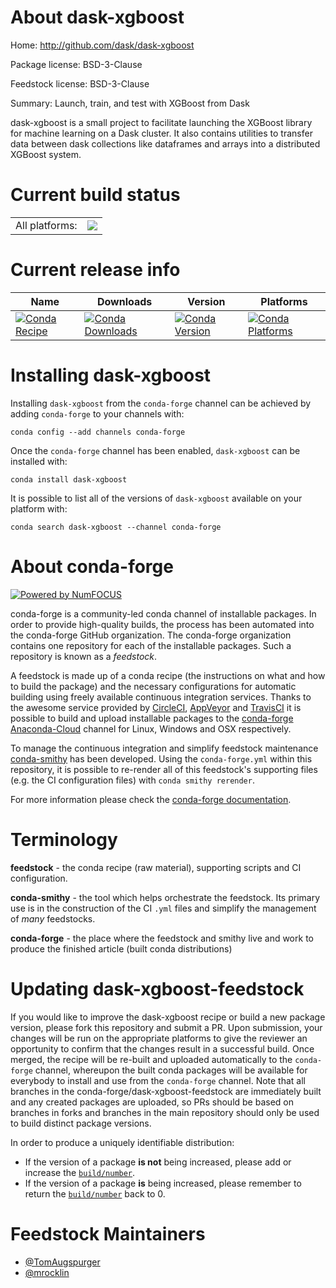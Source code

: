 About dask-xgboost
==================

Home: http://github.com/dask/dask-xgboost

Package license: BSD-3-Clause

Feedstock license: BSD-3-Clause

Summary: Launch, train, and test with XGBoost from Dask

dask-xgboost is a small project to facilitate launching the XGBoost
library for machine learning on a Dask cluster.  It also contains
utilities to transfer data between dask collections like dataframes and
arrays into a distributed XGBoost system.


Current build status
====================


<table><tr><td>All platforms:</td>
    <td>
      <a href="https://dev.azure.com/conda-forge/feedstock-builds/_build/latest?definitionId=5081&branchName=master">
        <img src="https://dev.azure.com/conda-forge/feedstock-builds/_apis/build/status/dask-xgboost-feedstock?branchName=master">
      </a>
    </td>
  </tr>
</table>

Current release info
====================

| Name | Downloads | Version | Platforms |
| --- | --- | --- | --- |
| [![Conda Recipe](https://img.shields.io/badge/recipe-dask--xgboost-green.svg)](https://anaconda.org/conda-forge/dask-xgboost) | [![Conda Downloads](https://img.shields.io/conda/dn/conda-forge/dask-xgboost.svg)](https://anaconda.org/conda-forge/dask-xgboost) | [![Conda Version](https://img.shields.io/conda/vn/conda-forge/dask-xgboost.svg)](https://anaconda.org/conda-forge/dask-xgboost) | [![Conda Platforms](https://img.shields.io/conda/pn/conda-forge/dask-xgboost.svg)](https://anaconda.org/conda-forge/dask-xgboost) |

Installing dask-xgboost
=======================

Installing `dask-xgboost` from the `conda-forge` channel can be achieved by adding `conda-forge` to your channels with:

```
conda config --add channels conda-forge
```

Once the `conda-forge` channel has been enabled, `dask-xgboost` can be installed with:

```
conda install dask-xgboost
```

It is possible to list all of the versions of `dask-xgboost` available on your platform with:

```
conda search dask-xgboost --channel conda-forge
```


About conda-forge
=================

[![Powered by NumFOCUS](https://img.shields.io/badge/powered%20by-NumFOCUS-orange.svg?style=flat&colorA=E1523D&colorB=007D8A)](http://numfocus.org)

conda-forge is a community-led conda channel of installable packages.
In order to provide high-quality builds, the process has been automated into the
conda-forge GitHub organization. The conda-forge organization contains one repository
for each of the installable packages. Such a repository is known as a *feedstock*.

A feedstock is made up of a conda recipe (the instructions on what and how to build
the package) and the necessary configurations for automatic building using freely
available continuous integration services. Thanks to the awesome service provided by
[CircleCI](https://circleci.com/), [AppVeyor](https://www.appveyor.com/)
and [TravisCI](https://travis-ci.com/) it is possible to build and upload installable
packages to the [conda-forge](https://anaconda.org/conda-forge)
[Anaconda-Cloud](https://anaconda.org/) channel for Linux, Windows and OSX respectively.

To manage the continuous integration and simplify feedstock maintenance
[conda-smithy](https://github.com/conda-forge/conda-smithy) has been developed.
Using the ``conda-forge.yml`` within this repository, it is possible to re-render all of
this feedstock's supporting files (e.g. the CI configuration files) with ``conda smithy rerender``.

For more information please check the [conda-forge documentation](https://conda-forge.org/docs/).

Terminology
===========

**feedstock** - the conda recipe (raw material), supporting scripts and CI configuration.

**conda-smithy** - the tool which helps orchestrate the feedstock.
                   Its primary use is in the construction of the CI ``.yml`` files
                   and simplify the management of *many* feedstocks.

**conda-forge** - the place where the feedstock and smithy live and work to
                  produce the finished article (built conda distributions)


Updating dask-xgboost-feedstock
===============================

If you would like to improve the dask-xgboost recipe or build a new
package version, please fork this repository and submit a PR. Upon submission,
your changes will be run on the appropriate platforms to give the reviewer an
opportunity to confirm that the changes result in a successful build. Once
merged, the recipe will be re-built and uploaded automatically to the
`conda-forge` channel, whereupon the built conda packages will be available for
everybody to install and use from the `conda-forge` channel.
Note that all branches in the conda-forge/dask-xgboost-feedstock are
immediately built and any created packages are uploaded, so PRs should be based
on branches in forks and branches in the main repository should only be used to
build distinct package versions.

In order to produce a uniquely identifiable distribution:
 * If the version of a package **is not** being increased, please add or increase
   the [``build/number``](https://conda.io/docs/user-guide/tasks/build-packages/define-metadata.html#build-number-and-string).
 * If the version of a package **is** being increased, please remember to return
   the [``build/number``](https://conda.io/docs/user-guide/tasks/build-packages/define-metadata.html#build-number-and-string)
   back to 0.

Feedstock Maintainers
=====================

* [@TomAugspurger](https://github.com/TomAugspurger/)
* [@mrocklin](https://github.com/mrocklin/)

